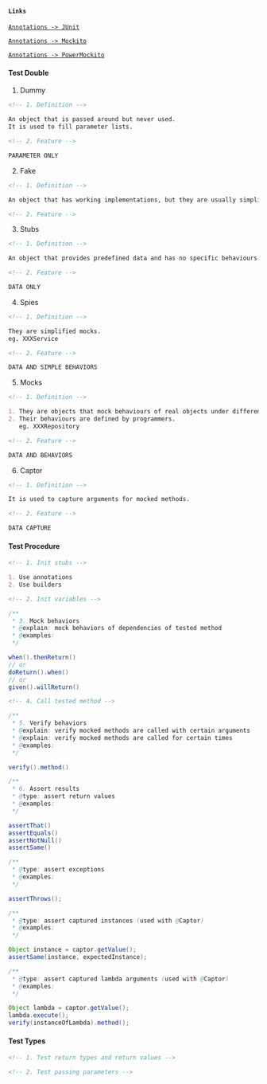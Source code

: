 #### `Links`

[`Annotations -> JUnit`](https://techblog.streamlit.app/Annotations)

[`Annotations -> Mockito`](https://techblog.streamlit.app/Annotations)

[`Annotations -> PowerMockito`](https://techblog.streamlit.app/Annotations)

#### Test Double

1. Dummy

```markdown
<!-- 1. Definition -->

An object that is passed around but never used.
It is used to fill parameter lists.
```

```markdown
<!-- 2. Feature -->

PARAMETER ONLY
```

2. Fake

```markdown
<!-- 1. Definition -->

An object that has working implementations, but they are usually simplified.
```

```markdown
<!-- 2. Feature -->
```

3. Stubs

```markdown
<!-- 1. Definition -->

An object that provides predefined data and has no specific behaviours.
```

```markdown
<!-- 2. Feature -->

DATA ONLY
```

4. Spies

```markdown
<!-- 1. Definition -->

They are simplified mocks.
eg. XXXService
```

```markdown
<!-- 2. Feature -->

DATA AND SIMPLE BEHAVIORS
```

5. Mocks

```markdown
<!-- 1. Definition -->

1. They are objects that mock behaviours of real objects under different circumstances.
2. Their behaviours are defined by programmers.
   eg. XXXRepository
```

```markdown
<!-- 2. Feature -->

DATA AND BEHAVIORS
```

6. Captor

```markdown
<!-- 1. Definition -->

It is used to capture arguments for mocked methods.
```

```markdown
<!-- 2. Feature -->

DATA CAPTURE
```

#### Test Procedure

```markdown
<!-- 1. Init stubs -->

1. Use annotations
2. Use builders
```

```markdown
<!-- 2. Init variables -->
```

```java
/**
 * 3. Mock behaviors
 * @explain: mock behaviors of dependencies of tested method
 * @examples:
 */

when().thenReturn()
// or
doReturn().when()
// or
given().willReturn()
```

```markdown
<!-- 4. Call tested method -->
```

```java
/**
 * 5. Verify behaviors
 * @explain: verify mocked methods are called with certain arguments
 * @explain: verify mocked methods are called for certain times
 * @examples:
 */

verify().method()
```

```java
/**
 * 6. Assert results
 * @type: assert return values
 * @examples:
 */

assertThat()
assertEquals()
assertNotNull()
assertSame()

/**
 * @type: assert exceptions
 * @examples:
 */

assertThrows();

/**
 * @type: assert captured instances (used with @Captor)
 * @examples:
 */

Object instance = captor.getValue();
assertSame(instance, expectedInstance);

/**
 * @type: assert captured lambda arguments (used with @Captor)
 * @examples:
 */

Object lambda = captor.getValue();
lambda.execute();
verify(instanceOfLambda).method();
```

#### Test Types

```markdown
<!-- 1. Test return types and return values -->
```

```markdown
<!-- 2. Test passing parameters -->
```
